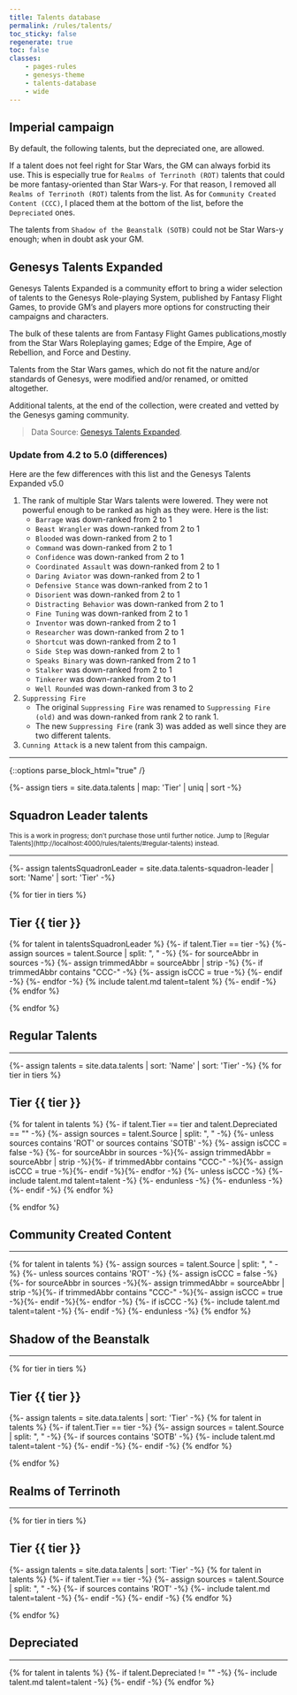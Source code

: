 ```yaml
---
title: Talents database
permalink: /rules/talents/
toc_sticky: false
regenerate: true
toc: false
classes:
    - pages-rules
    - genesys-theme
    - talents-database
    - wide
---
```


## Imperial campaign

By default, the following talents, but the depreciated one, are allowed.

If a talent does not feel right for Star Wars, the GM can always forbid its use.
This is especially true for `Realms of Terrinoth (ROT)` talents that could be more fantasy-oriented than Star Wars-y.
For that reason, I removed all `Realms of Terrinoth (ROT)` talents from the list.
As for `Community Created Content (CCC)`, I placed them at the bottom of the list, before the `Depreciated` ones.

The talents from `Shadow of the Beanstalk (SOTB)` could not be Star Wars-y enough; when in doubt ask your GM.

## Genesys Talents Expanded

Genesys Talents Expanded is a community effort to bring a wider selection of talents to the Genesys Role-playing System, published by Fantasy Flight Games, to provide GM’s and players more options for constructing their campaigns and characters.

The bulk of these talents are from Fantasy Flight Games publications,mostly from the Star Wars Roleplaying games; Edge of the Empire, Age of Rebellion, and Force and Destiny.

Talents from the Star Wars games, which do not fit the nature and/or standards of Genesys, were modified and/or renamed, or omitted altogether.

Additional talents, at the end of the collection, were created and vetted by the Genesys gaming community.

> Data Source: [Genesys Talents Expanded](https://community.fantasyflightgames.com/topic/265863-genesys-talents-expanded/).

### Update from 4.2 to 5.0 (differences)

Here are the few differences with this list and the Genesys Talents Expanded v5.0

1. The rank of multiple Star Wars talents were lowered. They were not powerful enough to be ranked as high as they were. Here is the list:
    - `Barrage` was down-ranked from 2 to 1
    - `Beast Wrangler` was down-ranked from 2 to 1
    - `Blooded` was down-ranked from 2 to 1
    - `Command` was down-ranked from 2 to 1
    - `Confidence` was down-ranked from 2 to 1
    - `Coordinated Assault` was down-ranked from 2 to 1
    - `Daring Aviator` was down-ranked from 2 to 1
    - `Defensive Stance` was down-ranked from 2 to 1
    - `Disorient` was down-ranked from 2 to 1
    - `Distracting Behavior` was down-ranked from 2 to 1
    - `Fine Tuning` was down-ranked from 2 to 1
    - `Inventor` was down-ranked from 2 to 1
    - `Researcher` was down-ranked from 2 to 1
    - `Shortcut` was down-ranked from 2 to 1
    - `Side Step` was down-ranked from 2 to 1
    - `Speaks Binary` was down-ranked from 2 to 1
    - `Stalker` was down-ranked from 2 to 1
    - `Tinkerer` was down-ranked from 2 to 1
    - `Well Rounded` was down-ranked from 3 to 2
2. `Suppressing Fire`
    - The original `Suppressing Fire` was renamed to `Suppressing Fire (old)` and was down-ranked from rank 2 to rank 1.
    - The new `Suppressing Fire` (rank 3) was added as well since they are two different talents.
3. `Cunning Attack` is a new talent from this campaign.

<hr>

{::options parse_block_html="true" /}

<section class="talents">

{%- assign tiers = site.data.talents | map: 'Tier' | uniq | sort -%}

# Squadron Leader talents

<small>
This is a work in progress; don't purchase those until further notice.
Jump to [Regular Talents](http://localhost:4000/rules/talents/#regular-talents) instead.
</small>
<hr>

{%- assign talentsSquadronLeader = site.data.talents-squadron-leader | sort: 'Name' | sort: 'Tier' -%}

{% for tier in tiers %}

## Tier {{ tier }}

{% for talent in talentsSquadronLeader %}
{%- if talent.Tier == tier -%}
{%- assign sources = talent.Source | split: ", " -%}
{%- for sourceAbbr in sources -%}
{%- assign trimmedAbbr = sourceAbbr | strip -%}
{%- if trimmedAbbr contains "CCC-" -%}
{%- assign isCCC = true -%}
{%- endif -%}
{%- endfor -%}
{% include talent.md talent=talent %}
{%- endif -%}
{% endfor %}

{% endfor %}

</section>
<section class="talents two-columns">

# Regular Talents

<hr>

{%- assign talents = site.data.talents | sort: 'Name' | sort: 'Tier' -%}
{% for tier in tiers %}

## Tier {{ tier }}

{% for talent in talents %}
{%- if talent.Tier == tier and talent.Depreciated == "" -%}
{%- assign sources = talent.Source | split: ", " -%}
{%- unless sources contains 'ROT' or sources contains 'SOTB' -%}
{%- assign isCCC = false -%}
{%- for sourceAbbr in sources -%}{%- assign trimmedAbbr = sourceAbbr | strip -%}{%- if trimmedAbbr contains "CCC-" -%}{%- assign isCCC = true -%}{%- endif -%}{%- endfor -%}
{%- unless isCCC -%}
{%- include talent.md talent=talent -%}
{%- endunless -%}
{%- endunless -%}
{%- endif -%}
{% endfor %}

{% endfor %}

## Community Created Content

<hr>

{% for talent in talents %}
{%- assign sources = talent.Source | split: ", " -%}
{%- unless sources contains 'ROT' -%}
{%- assign isCCC = false -%}
{%- for sourceAbbr in sources -%}{%- assign trimmedAbbr = sourceAbbr | strip -%}{%- if trimmedAbbr contains "CCC-" -%}{%- assign isCCC = true -%}{%- endif -%}{%- endfor -%}
{%- if isCCC -%}
{%- include talent.md talent=talent -%}
{%- endif -%}
{%- endunless -%}
{% endfor %}

## Shadow of the Beanstalk

<hr>

{% for tier in tiers %}

## Tier {{ tier }}

{%- assign talents = site.data.talents | sort: 'Tier' -%}
{% for talent in talents %}
{%- if talent.Tier == tier -%}
{%- assign sources = talent.Source | split: ", " -%}
{%- if sources contains 'SOTB' -%}
{%- include talent.md talent=talent -%}
{%- endif -%}
{%- endif -%}
{% endfor %}

{% endfor %}

## Realms of Terrinoth

<hr>

{% for tier in tiers %}

## Tier {{ tier }}

{%- assign talents = site.data.talents | sort: 'Tier' -%}
{% for talent in talents %}
{%- if talent.Tier == tier -%}
{%- assign sources = talent.Source | split: ", " -%}
{%- if sources contains 'ROT' -%}
{%- include talent.md talent=talent -%}
{%- endif -%}
{%- endif -%}
{% endfor %}

{% endfor %}

## Depreciated

<hr>

{% for talent in talents %}
{%- if talent.Depreciated != "" -%}
{%- include talent.md talent=talent -%}
{%- endif -%}
{% endfor %}

</section>
